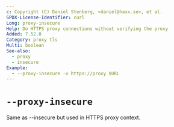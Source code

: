 ```yaml
---
c: Copyright (C) Daniel Stenberg, <daniel@haxx.se>, et al.
SPDX-License-Identifier: curl
Long: proxy-insecure
Help: Do HTTPS proxy connections without verifying the proxy
Added: 7.52.0
Category: proxy tls
Multi: boolean
See-also:
  - proxy
  - insecure
Example:
  - --proxy-insecure -x https://proxy $URL
---
```


# `--proxy-insecure`

Same as --insecure but used in HTTPS proxy context.
